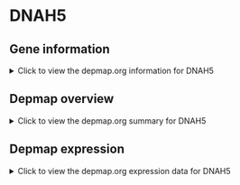 <h1>DNAH5</h1>

<h2>Gene information</h2>
<details>
  <summary>Click to view the depmap.org information for DNAH5</summary>
  <iframe src="https://depmap.org/portal/gene/DNAH5?tab=about" style="border:none;width:100%;height:800px"></iframe>
</details>

<h2>Depmap overview</h2>
<details>
  <summary>Click to view the depmap.org summary for DNAH5</summary>
  <iframe src="https://depmap.org/portal/gene/DNAH5?tab=overview" style="border:none;width:100%;height:800px"></iframe>
</details>

<h2>Depmap expression</h2>
<details>
  <summary>Click to view the depmap.org expression data for DNAH5</summary>
  <iframe src="https://depmap.org/portal/gene/DNAH5?tab=characterization" style="border:none;width:100%;height:800px"></iframe>
</details>


<!--
<h2>Reactome Pathway diagram</h2>
<details>
  <summary>Click to view Reactome pathway for DNAH5</summary>
  PNAME
</details>
-->


